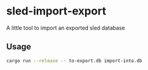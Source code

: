 # sled-import-export
A little tool to import an exported sled database

## Usage

```bash
cargo run --release -- to-export.db import-into.db
```
